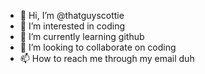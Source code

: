 - 👋 Hi, I’m @thatguyscottie
- 👀 I’m interested in coding
- 🌱 I’m currently learning github
- 💞️ I’m looking to collaborate on coding
- 📫 How to reach me through my email duh

<!---
thatguyscottie/thatguyscottie is a ✨ special ✨ repository because its `README.md` (this file) appears on your GitHub profile.
You can click the Preview link to take a look at your changes.
--->

